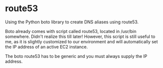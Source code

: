 route53
=======

Using the Python boto library to create DNS aliases using route53.

Boto already comes with script called route53, located in /usr/bin somewhere. Didn't realize this till later!  However, this script is still useful to me, as it is slightly customized to our environment and will automatically set the IP address of an active EC2 instance.

The boto route53 has to be generic and you must always supply the IP address.  

